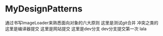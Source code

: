 # MyDesignPatterns
通过书写ImageLoader来熟悉面向对象的六大原则
这里是测试git合并 冲突之类的
这里是编译器提交
这里是网站提交
这里是dev分支
dev分支提交第一次
lala